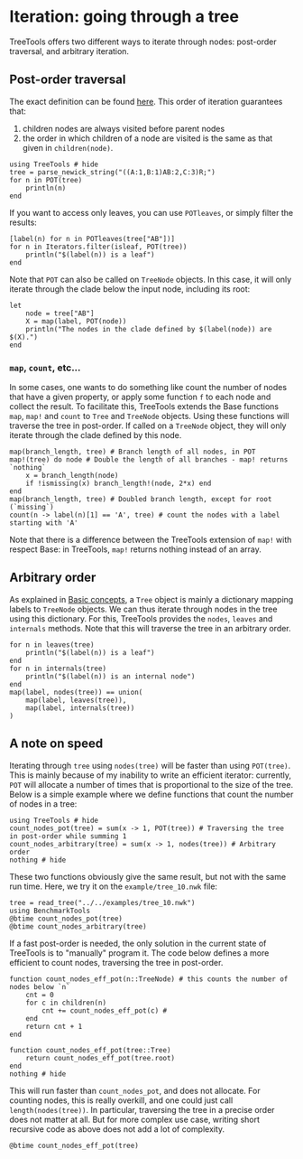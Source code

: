 # Iteration: going through a tree

TreeTools offers two different ways to iterate through nodes: post-order traversal, and arbitrary iteration. 

## Post-order traversal

The exact definition can be found [here](https://en.wikipedia.org/wiki/Tree_traversal#Post-order,_LRN). 
This order of iteration guarantees that: 
1. children nodes are always visited before parent nodes
2. the order in which children of a node are visited is the same as that given in `children(node)`. 

```@repl iteration_1
using TreeTools # hide
tree = parse_newick_string("((A:1,B:1)AB:2,C:3)R;")
for n in POT(tree)
	println(n)
end
```

If you want to access only leaves, you can use `POTleaves`, or simply filter the results: 
```@repl iteration_1
[label(n) for n in POTleaves(tree["AB"])]
for n in Iterators.filter(isleaf, POT(tree))
	println("$(label(n)) is a leaf")
end
```

Note that `POT` can also be called on `TreeNode` objects. 
In this case, it will only iterate through the clade below the input node, including its root: 
```@repl iteration_1
let
	node = tree["AB"]
	X = map(label, POT(node))
	println("The nodes in the clade defined by $(label(node)) are $(X).")
end
```

### `map`, `count`, etc...

In some cases, one wants to do something like count the number of nodes that have a given property, or apply some function `f` to each node and collect the result. 
To facilitate this, TreeTools extends the Base functions `map`, `map!` and `count` to `Tree` and `TreeNode` objects. 
Using these functions will traverse the tree in post-order. 
If called on a `TreeNode` object, they will only iterate through the clade defined by this node. 

```@repl iteration_1
map(branch_length, tree) # Branch length of all nodes, in POT 
map!(tree) do node # Double the length of all branches - map! returns `nothing`
	x = branch_length(node)
	if !ismissing(x) branch_length!(node, 2*x) end
end
map(branch_length, tree) # Doubled branch length, except for root (`missing`)
count(n -> label(n)[1] == 'A', tree) # count the nodes with a label starting with 'A'
```

Note that there is a difference between the TreeTools extension of `map!` with respect Base: in TreeTools, `map!` returns nothing instead of an array. 

## Arbitrary order

As explained in [Basic concepts](@ref), a `Tree` object is mainly a dictionary mapping labels to `TreeNode` objects.
We can thus iterate through nodes in the tree using this dictionary. 
For this, TreeTools provides the `nodes`, `leaves` and `internals` methods. 
Note that this will traverse the tree in an arbitrary order.  

```@repl iteration_1
for n in leaves(tree)
	println("$(label(n)) is a leaf")
end
for n in internals(tree)
	println("$(label(n)) is an internal node")
end
map(label, nodes(tree)) == union(
	map(label, leaves(tree)), 
	map(label, internals(tree))
)
```

## A note on speed

Iterating through `tree` using `nodes(tree)` will be faster than using `POT(tree)`. This is mainly because of my inability to write an efficient iterator: currently, `POT` will allocate a number of times that is proportional to the size of the tree. Below is a simple example where we define functions that count the number of nodes in a tree:

```@example iteration_2
using TreeTools # hide
count_nodes_pot(tree) = sum(x -> 1, POT(tree)) # Traversing the tree in post-order while summing 1
count_nodes_arbitrary(tree) = sum(x -> 1, nodes(tree)) # Arbitrary order
nothing # hide
```

These two functions obviously give the same result, but not with the same run time. Here, we try it on the `example/tree_10.nwk` file: 

```@repl iteration_2
tree = read_tree("../../examples/tree_10.nwk")
using BenchmarkTools
@btime count_nodes_pot(tree)
@btime count_nodes_arbitrary(tree)
```

If a fast post-order is needed, the only solution in the current state of TreeTools is to "manually" program it. 
The code below defines a more efficient to count nodes, traversing the tree in post-order. 

```@example iteration_2
function count_nodes_eff_pot(n::TreeNode) # this counts the number of nodes below `n`
	cnt = 0
	for c in children(n)
		cnt += count_nodes_eff_pot(c) # 
	end
	return cnt + 1
end

function count_nodes_eff_pot(tree::Tree)
	return count_nodes_eff_pot(tree.root)
end
nothing # hide
```

This will run faster than `count_nodes_pot`, and does not allocate. 
For counting nodes, this is really overkill, and one could just call `length(nodes(tree))`. 
In particular, traversing the tree in a precise order does not matter at all. 
But for more complex use case, writing short recursive code as above does not add a lot of complexity. 

```@repl iteration_2
@btime count_nodes_eff_pot(tree)
```